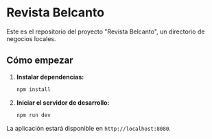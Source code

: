 # Revista Belcanto

Este es el repositorio del proyecto "Revista Belcanto", un directorio de negocios locales.

## Cómo empezar

1.  **Instalar dependencias:**
    ```sh
    npm install
    ```

2.  **Iniciar el servidor de desarrollo:**
    ```sh
    npm run dev
    ```

La aplicación estará disponible en `http://localhost:8080`.
